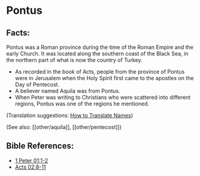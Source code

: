 # Pontus #

## Facts: ##

Pontus was a Roman province during the time of the Roman Empire and the early Church. It was located along the southern coast of the Black Sea, in the northern part of what is now the country of Turkey.

* As recorded in the book of Acts, people from the province of Pontus were in Jerusalem when the Holy Spirit first came to the apostles on the Day of Pentecost.
* A believer named Aquila was from Pontus.
* When Peter was writing to Christians who were scattered into different regions, Pontus was one of the regions he mentioned.

(Translation suggestions: [How to Translate Names](en/ta-vol1/translate/man/translate-names))

(See also: [[other/aquila]], [[other/pentecost]]) 

## Bible References: ##

* [1 Peter 01:1-2](en/tn/1pe/help/01/01)
* [Acts 02:8-11](en/tn/act/help/02/08)